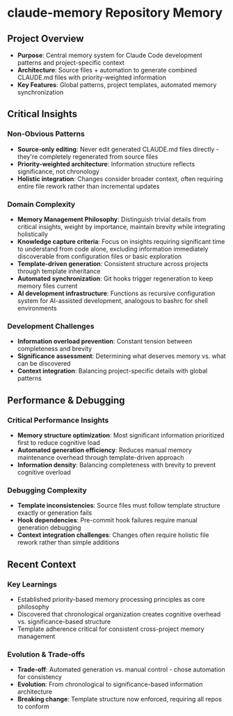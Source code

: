 # claude-memory Repository Memory

## Project Overview

- **Purpose**: Central memory system for Claude Code development patterns and project-specific context
- **Architecture**: Source files + automation to generate combined CLAUDE.md files with priority-weighted information
- **Key Features**: Global patterns, project templates, automated memory synchronization

## Critical Insights

### Non-Obvious Patterns

- **Source-only editing**: Never edit generated CLAUDE.md files directly - they're completely regenerated from source files
- **Priority-weighted architecture**: Information structure reflects significance, not chronology
- **Holistic integration**: Changes consider broader context, often requiring entire file rework rather than incremental updates

### Domain Complexity

- **Memory Management Philosophy**: Distinguish trivial details from critical insights, weight by importance, maintain brevity while integrating holistically
- **Knowledge capture criteria**: Focus on insights requiring significant time to understand from code alone, excluding information immediately discoverable from configuration files or basic exploration
- **Template-driven generation**: Consistent structure across projects through template inheritance
- **Automated synchronization**: Git hooks trigger regeneration to keep memory files current
- **AI development infrastructure**: Functions as recursive configuration system for AI-assisted development, analogous to bashrc for shell environments

### Development Challenges

- **Information overload prevention**: Constant tension between completeness and brevity
- **Significance assessment**: Determining what deserves memory vs. what can be discovered
- **Context integration**: Balancing project-specific details with global patterns

## Performance & Debugging

### Critical Performance Insights

- **Memory structure optimization**: Most significant information prioritized first to reduce cognitive load
- **Automated generation efficiency**: Reduces manual memory maintenance overhead through template-driven approach
- **Information density**: Balancing completeness with brevity to prevent cognitive overload

### Debugging Complexity

- **Template inconsistencies**: Source files must follow template structure exactly or generation fails
- **Hook dependencies**: Pre-commit hook failures require manual generation debugging
- **Context integration challenges**: Changes often require holistic file rework rather than simple additions

## Recent Context

### Key Learnings

- Established priority-based memory processing principles as core philosophy
- Discovered that chronological organization creates cognitive overhead vs. significance-based structure
- Template adherence critical for consistent cross-project memory management

### Evolution & Trade-offs

- **Trade-off**: Automated generation vs. manual control - chose automation for consistency
- **Evolution**: From chronological to significance-based information architecture
- **Breaking change**: Template structure now enforced, requiring all repos to conform
